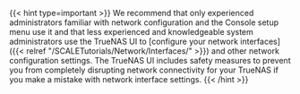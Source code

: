 &NewLine;

{{< hint type=important >}}
We recommend that only experienced administrators familiar with network configuration and the Console setup menu use it and that less experienced and knowledgeable system administrators use the TrueNAS UI to [configure your network interfaces]({{< relref "/SCALETutorials/Network/Interfaces/" >}}) and other network configuration settings. 
The TrueNAS UI includes safety measures to prevent you from completely disrupting network connectivity for your TrueNAS if you make a mistake with network interface settings.
{{< /hint >}}